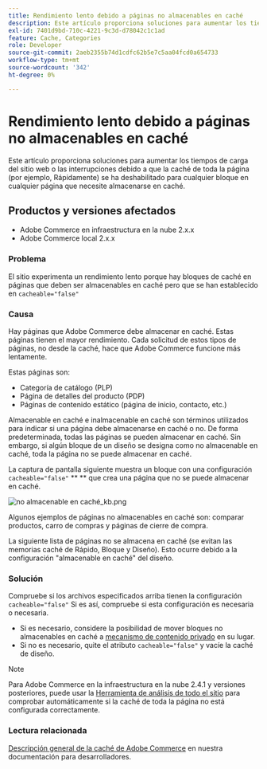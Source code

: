 ```yaml
---
title: Rendimiento lento debido a páginas no almacenables en caché
description: Este artículo proporciona soluciones para aumentar los tiempos de carga del sitio web o las interrupciones debido a que la caché de toda la página (por ejemplo, Rápidamente) se ha deshabilitado para cualquier bloque en cualquier página que necesite almacenarse en caché.
exl-id: 7401d9bd-710c-4221-9c3d-d78042c1c1ad
feature: Cache, Categories
role: Developer
source-git-commit: 2aeb2355b74d1cdfc62b5e7c5aa04fcd0a654733
workflow-type: tm+mt
source-wordcount: '342'
ht-degree: 0%

---
```


# Rendimiento lento debido a páginas no almacenables en caché

Este artículo proporciona soluciones para aumentar los tiempos de carga del sitio web o las interrupciones debido a que la caché de toda la página (por ejemplo, Rápidamente) se ha deshabilitado para cualquier bloque en cualquier página que necesite almacenarse en caché.

## Productos y versiones afectados

* Adobe Commerce en infraestructura en la nube 2.x.x
* Adobe Commerce local 2.x.x

### Problema

El sitio experimenta un rendimiento lento porque hay bloques de caché en páginas que deben ser almacenables en caché pero que se han establecido en `cacheable="false"`

### Causa

Hay páginas que Adobe Commerce debe almacenar en caché. Estas páginas tienen el mayor rendimiento. Cada solicitud de estos tipos de páginas, no desde la caché, hace que Adobe Commerce funcione más lentamente.

Estas páginas son:

* Categoría de catálogo (PLP)
* Página de detalles del producto (PDP)
* Páginas de contenido estático (página de inicio, contacto, etc.)

Almacenable en caché e inalmacenable en caché son términos utilizados para indicar si una página debe almacenarse en caché o no. De forma predeterminada, todas las páginas se pueden almacenar en caché. Sin embargo, si algún bloque de un diseño se designa como no almacenable en caché, toda la página no se puede almacenar en caché.

La captura de pantalla siguiente muestra un bloque con una configuración `cacheable="false"` ** ** que crea una página que no se puede almacenar en caché.

![no almacenable en caché_kb.png](assets/non_cacheable_kb.png)

Algunos ejemplos de páginas no almacenables en caché son: comparar productos, carro de compras y páginas de cierre de compra.

La siguiente lista de páginas no se almacena en caché (se evitan las memorias caché de Rápido, Bloque y Diseño). Esto ocurre debido a la configuración &quot;almacenable en caché&quot; del diseño.

### Solución

Compruebe si los archivos especificados arriba tienen la configuración `cacheable="false"` Si es así, compruebe si esta configuración es necesaria o necesaria.

* Si es necesario, considere la posibilidad de mover bloques no almacenables en caché a [mecanismo de contenido privado](https://developer.adobe.com/commerce/php/development/cache/page/private-content/) en su lugar.
* Si no es necesario, quite el atributo `cacheable="false"` y vacíe la caché de diseño.

>[!NOTE]
>
>Para Adobe Commerce en la infraestructura en la nube 2.4.1 y versiones posteriores, puede usar la [Herramienta de análisis de todo el sitio](https://experienceleague.adobe.com/en/docs/commerce-operations/tools/site-wide-analysis-tool/access) para comprobar automáticamente si la caché de toda la página no está configurada correctamente.

### Lectura relacionada

[Descripción general de la caché de Adobe Commerce](https://developer.adobe.com/commerce/frontend-core/guide/caching/) en nuestra documentación para desarrolladores.
